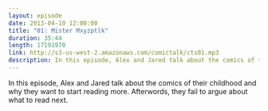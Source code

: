 ```yaml
---
layout: episode
date: 2013-04-10 12:00:00
title: "01: Mister Mxyzptlk"
duration: 35:44
length: 17191970
link: http://s3-us-west-2.amazonaws.com/comictalk/cts01.mp3
description: In this episode, Alex and Jared talk about the comics of their childhood and why they want to start reading more. Afterwords, they fail to argue about what to read next.
---
```

In this episode, Alex and Jared talk about the comics of their childhood and why they want to start reading more. Afterwords, they fail to argue about what to read next.